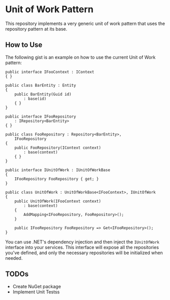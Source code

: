 # Unit of Work Pattern

This repository implements a very generic unit of work pattern that uses the repository pattern at its base.

## How to Use

The following gist is an example on how to use the current Unit of Work pattern:

```CSharp
public interface IFooContext : IContext
{ }

public class BarEntity : Entity
{
    public BarEntity(Guid id) 
        : base(id)
    { }
}

public interface IFooRepository 
    : IRepository<BarEntity>
{ }

public class FooRepository : Repository<BarEntity>,
    IFooRepository
{
    public FooRepository(IContext context) 
        : base(context)
    { }
}

public interface IUnitOfWork : IUnitOfWorkBase
{
    IFooRepository FooRepository { get; }
}

public class UnitOfWork : UnitOfWorkBase<IFooContext>, IUnitOfWork
{
    public UnitOfWork(IFooContext context)
        : base(context)
    {
        AddMapping<IFooRepository, FooRepository>();
    }

    public IFooRepository FooRepository => Get<IFooRepository>();
}
```

You can use .NET's dependency injection and then inject the `IUnitOfWork` interface into your services. This interface will expose all the repositories you've defined, and only the necessary repositories will be initialized when needed.

## TODOs

- Create NuGet package
- Implement Unit Testss
